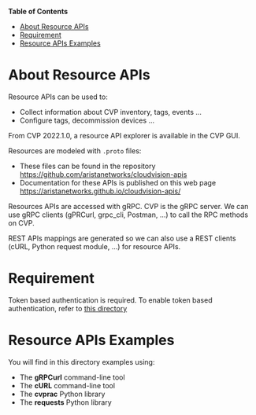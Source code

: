 **Table of Contents**

- [About Resource APIs](#about-resource-apis)
- [Requirement](#requirement)
- [Resource APIs Examples](#resource-apis-examples)
  
# About Resource APIs

Resource APIs can be used to:

- Collect information about CVP inventory, tags, events ...
- Configure tags, decommission devices ...

From CVP 2022.1.0, a resource API explorer is available in the CVP GUI.

Resources are modeled with `.proto` files:

- These files can be found in the repository https://github.com/aristanetworks/cloudvision-apis
- Documentation for these APIs is published on this web page https://aristanetworks.github.io/cloudvision-apis/

Resources APIs are accessed with gRPC. CVP is the gRPC server. We can use gRPC clients (gPRCurl, grpc_cli, Postman, ...) to call the RPC methods on CVP.  

REST APIs mappings are generated so we can also use a REST clients (cURL, Python request module, ...) for resource APIs.


# Requirement

Token based authentication is required. To enable token based authentication, refer to [this directory](../Token%20based%20authentication)

# Resource APIs Examples

You will find in this directory examples using:

- The **gRPCurl** command-line tool
- The **cURL** command-line tool
- The **cvprac** Python library
- The **requests** Python library
